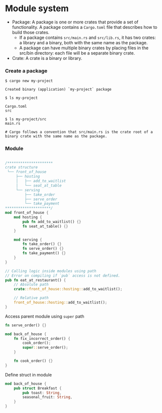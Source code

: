 Module system
====

- Package: A package is one or more crates that provide a set of functionality. A package contains a `Cargo.toml` file that describes how to build those crates.
  - If a package contains `src/main.rs` and `src/lib.rs`, it has two crates: a library and a binary, both with the same name as the package.
  - A package can have multiple binary crates by placing files in the src/bin directory: each file will be a separate binary crate.
- Crate: A crate is a binary or library.

### Create a package

```
$ cargo new my-project

Created binary (application) `my-project` package

$ ls my-project

Cargo.toml
src

$ ls my-project/src
main.rs

# Cargo follows a convention that src/main.rs is the crate root of a binary crate with the same name as the package.
```


### Module

```rust

/*********************
crate structure
 └── front_of_house
     ├── hosting
     │   ├── add_to_waitlist
     │   └── seat_at_table
     └── serving
         ├── take_order
         ├── serve_order
         └── take_payment
*********************/
mod front_of_house {
    mod hosting {
        pub fn add_to_waitlist() {}
        fn seat_at_table() {}
    }

    mod serving {
        fn take_order() {}
        fn serve_order() {}
        fn take_payment() {}
    }
}

// Calling logic inside modules using path
// Error on compiling if `pub` access is not defined.
pub fn eat_at_restaurant() {
    // Absolute path
    crate::front_of_house::hosting::add_to_waitlist();

    // Relative path
    front_of_house::hosting::add_to_waitlist();
}
```

Access parent module using `super` path

```rust
fn serve_order() {}

mod back_of_house {
    fn fix_incorrect_order() {
        cook_order();
        super::serve_order();
    }

    fn cook_order() {}
}
```

Define struct in module

```rust
mod back_of_house {
    pub struct Breakfast {
        pub toast: String,
        seasonal_fruit: String,
    }
}
```
